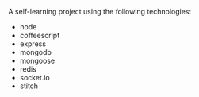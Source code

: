 A self-learning project using the following technologies:

- node
- coffeescript
- express
- mongodb
- mongoose
- redis
- socket.io
- stitch